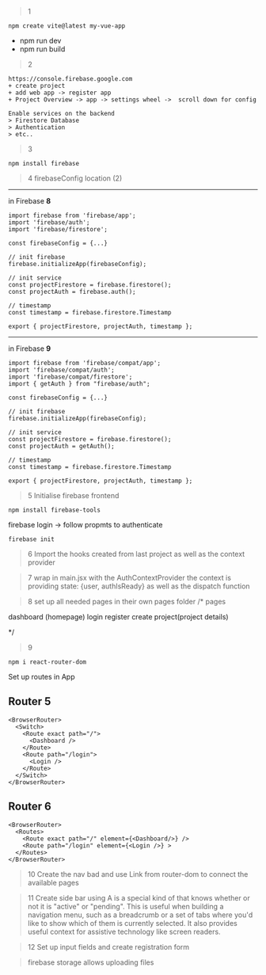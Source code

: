 >1
```
npm create vite@latest my-vue-app
```
* npm run dev
* npm run build


>2
```
https://console.firebase.google.com
+ create project
+ add web app -> register app
+ Project Overview -> app -> settings wheel ->  scroll down for config

Enable services on the backend
> Firestore Database
> Authentication
> etc..

```
>3
```
npm install firebase
```
>4
firebaseConfig location (2)
__________________________
in Firebase **8**
```
import firebase from 'firebase/app';
import 'firebase/auth';
import 'firebase/firestore';

const firebaseConfig = {...}

// init firebase
firebase.initializeApp(firebaseConfig);

// init service
const projectFirestore = firebase.firestore();
const projectAuth = firebase.auth();

// timestamp
const timestamp = firebase.firestore.Timestamp

export { projectFirestore, projectAuth, timestamp };
```
____________________________
in Firebase **9**
```
import firebase from 'firebase/compat/app';
import 'firebase/compat/auth';
import 'firebase/compat/firestore';
import { getAuth } from "firebase/auth";

const firebaseConfig = {...}

// init firebase
firebase.initializeApp(firebaseConfig);

// init service
const projectFirestore = firebase.firestore();
const projectAuth = getAuth();

// timestamp
const timestamp = firebase.firestore.Timestamp

export { projectFirestore, projectAuth, timestamp };
```

>5
Initialise firebase frontend
```
npm install firebase-tools
```
firebase login -> follow propmts to authenticate

```
firebase init
```

>6 
Import the hooks created from last project as well as the context provider

>7 
wrap <App/> in main.jsx with the AuthContextProvider
the context is providing state: {user, authIsReady} as well as the dispatch function

>8
set up all needed pages in their own pages folder
/* pages

dashboard (homepage)
login
register
create
project(project details)

*/

>9 
```
npm i react-router-dom
```
Set up routes in App

## Router 5
```
<BrowserRouter>
  <Switch>
    <Route exact path="/">
      <Dashboard />
    </Route>
    <Route path="/login">
      <Login />
    </Route>
  </Switch>
</BrowserRouter>
```
## Router 6
```
<BrowserRouter>
  <Routes>
    <Route exact path="/" element={<Dashboard/>} />
    <Route path="/login" element={<Login />} >
  </Routes>
</BrowserRouter>
```

>10
Create the nav bad and use Link from router-dom to connect the available pages

>11
Create side bar using A <NavLink> is a special kind of <Link> that knows whether or not it is "active" or "pending". This is useful when building a navigation menu, such as a breadcrumb or a set of tabs where you'd like to show which of them is currently selected. It also provides useful context for assistive technology like screen readers.

>12
Set up input fields and create registration form

> firebase storage allows uploading files